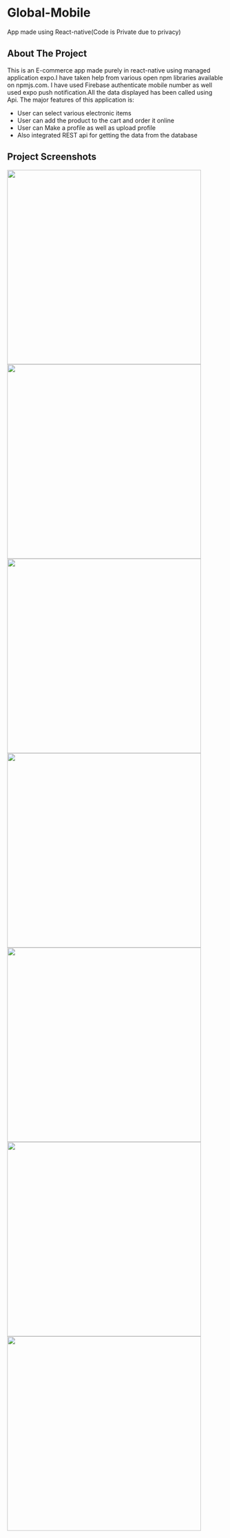 # Global-Mobile
App made using React-native(Code is Private due to privacy)

## About The Project

This is an E-commerce app made purely in react-native using managed application expo.I have taken help from various open npm libraries available on npmjs.com.
I have used Firebase authenticate mobile number as well used expo push notification.All the data displayed has been called using Api.
The major features of this application is:
 * User can select various electronic items
 * User can add the product to the cart and order it online
 * User can Make a profile as well as upload profile
 * Also integrated REST api for getting the data from the database

## Project Screenshots
<p float="left">
<img src="https://user-images.githubusercontent.com/72372720/163955388-c542e91d-b81e-4fb7-b47d-fd956cfae05d.jpeg" width="450">  
<img src="https://user-images.githubusercontent.com/72372720/163955398-bdf91a5f-37c1-4e5f-956d-c309f177b39e.jpeg" width="450">  
<img src="https://user-images.githubusercontent.com/72372720/162567960-cfbc130e-3ff0-467a-89e3-a36b26a2ff70.jpeg" width="450">
<img src="https://user-images.githubusercontent.com/72372720/162567961-d16a160a-076d-4b75-82f9-d11c2349230f.jpeg" width="450">
<img src="https://user-images.githubusercontent.com/72372720/162567957-5c0fda46-94f6-40e2-bdb6-1b449ef815d3.jpeg" width="450">  
<img src="https://user-images.githubusercontent.com/72372720/162567956-6c300ced-e17d-4896-8325-85ae099ab9ce.jpeg" width="450">
<img src="https://user-images.githubusercontent.com/72372720/162567950-321d1e35-f9ed-412f-b717-77df6145463f.jpeg" width="450">  
</p>
